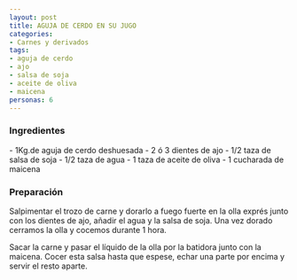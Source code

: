 ```yaml
---
layout: post
title: AGUJA DE CERDO EN SU JUGO
categories:
- Carnes y derivados
tags:
- aguja de cerdo
- ajo
- salsa de soja
- aceite de oliva
- maicena 
personas: 6 
---
```

<h3>Ingredientes</h3>
- 1Kg.de aguja de cerdo deshuesada
- 2 ó 3 dientes de ajo
- 1/2 taza de salsa de soja
- 1/2 taza de agua
- 1 taza de aceite de oliva
- 1 cucharada de maicena

<h3>Preparación</h3>
Salpimentar el trozo de carne y dorarlo a fuego fuerte en la olla exprés junto con los dientes de ajo, añadir el agua y la salsa de soja.
Una vez dorado cerramos la olla y cocemos durante 1 hora.

Sacar la carne y pasar el líquido de la olla por la batidora junto con la maicena.
Cocer esta salsa hasta que espese, echar una parte por encima y servir el resto aparte.